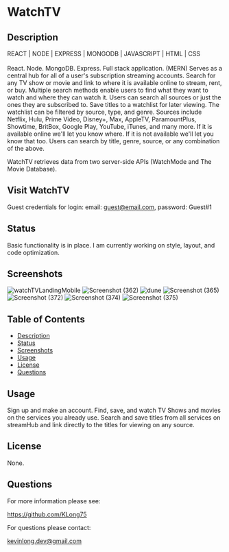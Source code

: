 # WatchTV

## Description
REACT | NODE | EXPRESS | MONGODB | JAVASCRIPT | HTML | CSS 
<br></br>
React. Node. MongoDB. Express. Full stack application. (MERN) Serves as a central hub for all of a user's subscription streaming accounts. Search for any TV show or movie and link to where it is available online to stream, rent, or buy. Multiple search methods enable users to find what they want to watch and where they can watch it. Users can search all sources or just the ones they are subscribed to. Save titles to a watchlist for later viewing. The watchlist can be filtered by source, type, and genre. Sources include Netflix, Hulu, Prime Video, Disney+, Max, AppleTV, ParamountPlus, Showtime, BritBox, Google Play, YouTube, iTunes, and many more. If it is available online we'll let you know where. If it is not available we'll let you know that too. Users can search by title, genre, source, or any combination of the above.

WatchTV retrieves data from two server-side APIs (WatchMode and The Movie Database).

## Visit WatchTV
Guest credentials for login: 
email: guest@email.com, password: Guest#1

## Status
Basic functionality is in place. I am currently working on style, layout, and code optimization.

## Screenshots
![watchTVLandingMobile](https://github.com/KLong75/stream-hub/assets/98487770/c0b85f7f-1397-4a09-bcde-490ac4bae0dd)
![Screenshot (362)](https://github.com/KLong75/stream-hub/assets/98487770/cd7f8ae0-747c-4639-b214-2c88b14d1c12)
![dune](https://github.com/KLong75/stream-hub/assets/98487770/abd261fd-3433-4d9a-8c03-7b93fb8e7140)
![Screenshot (365)](https://github.com/KLong75/stream-hub/assets/98487770/96eef6d7-4f9d-4836-9042-9f29d6ffd845)
![Screenshot (372)](https://github.com/KLong75/stream-hub/assets/98487770/9820fe5e-0c8a-4433-9685-9fe44d37848c)
![Screenshot (374)](https://github.com/KLong75/stream-hub/assets/98487770/1e325180-64fe-42b0-9393-3da942d6fe28)
![Screenshot (375)](https://github.com/KLong75/stream-hub/assets/98487770/6859ae5c-e073-4b05-ba48-1852c2169dfc)

## Table of Contents
- [Description](#description)
- [Status](#status)
- [Screenshots](#screenshots)
- [Usage](#usage)
- [License](#license)
- [Questions](#questions)

## Usage

Sign up and make an account. Find, save, and watch TV Shows and movies on the services you already use. Search and save titles from all services on streamHub and link directly to the titles for viewing on any source.

## License

None.

## Questions

For more information please see:

<https://github.com/KLong75>

For questions please contact:

[kevinlong.dev@gmail.com](mailto:kevinlong.dev@gmail.com)
